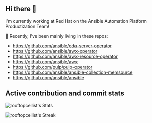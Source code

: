 <!--
**rooftopcellist/rooftopcellist** is a ✨ _special_ ✨ repository because its `README.md` (this file) appears on your GitHub profile.

Here are some ideas to get you started:

- 🔭 I’m currently working on ...
- 🌱 I’m currently learning ...
- 👯 I’m looking to collaborate on ...
- 🤔 I’m looking for help with ...
- 💬 Ask me about ...
- 📫 How to reach me: ...
- 😄 Pronouns: ...
- ⚡ Fun fact: ...
-->

## Hi there 👋

I'm currently working at Red Hat on the Ansible Automation Platform Productization Team!

🔭 Recently, I've been mainly living in these repos:
* https://github.com/ansible/eda-server-operator
* https://github.com/ansible/awx-operator
* https://github.com/ansible/awx-resource-operator
* https://github.com/ansible/awx
* https://github.com/pulp/pulp-operator
* https://github.com/ansible/ansible-collection-memsource
* https://github.com/ansible/ansible


## Active contribution and commit stats

![rooftopcellist's Stats](https://github-readme-stats.vercel.app/api?username=rooftopcellist&theme=vue-dark&show_icons=true&hide_border=true&count_private=true)

![rooftopcellist's Streak](https://github-readme-streak-stats.herokuapp.com/?user=rooftopcellist&theme=vue-dark&hide_border=true)

<!--
Thanks to https://github.com/anuraghazra/github-readme-stats for the stats plugin.
-->
